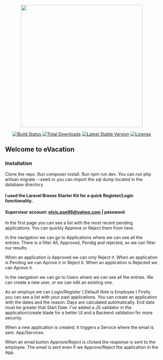 <p align="center"><a href="https://laravel.com" target="_blank"><img src="https://raw.githubusercontent.com/laravel/art/master/logo-lockup/5%20SVG/2%20CMYK/1%20Full%20Color/laravel-logolockup-cmyk-red.svg" width="400"></a></p>

<p align="center">
<a href="https://travis-ci.org/laravel/framework"><img src="https://travis-ci.org/laravel/framework.svg" alt="Build Status"></a>
<a href="https://packagist.org/packages/laravel/framework"><img src="https://img.shields.io/packagist/dt/laravel/framework" alt="Total Downloads"></a>
<a href="https://packagist.org/packages/laravel/framework"><img src="https://img.shields.io/packagist/v/laravel/framework" alt="Latest Stable Version"></a>
<a href="https://packagist.org/packages/laravel/framework"><img src="https://img.shields.io/packagist/l/laravel/framework" alt="License"></a>
</p>

## Welcome to eVacation

### Installation
Clone the repo. Run composer install. Run npm run dev.
You can run php artisan migrate --seed or you can import the sql dump located in the
database directory.

#### I used the Laravel Breeze Starter Kit for a quick Register/Login functionality.

#### Supervisor account: elvis.poe96@yahoo.com | password

In the first page you can see a list with the most recent pending applications.
You can quickly Approve or Reject them from here.

In the navigation we can go to Applications where we can see all the entries.
There is a filter All, Approved, Pendig and rejected, so we can filter our results.

When an application is Approved we can only Reject it.
When an application is Pending we can Aprove it or Reject it.
When an application is Rejected we can Aprove it.

In the navigation we can go to Users where we can see all the entries.
We can create a new user, or we can edit an existing one.

As an employe we can Login/Register ( Default Role is Employee )
Firstly you can see a list with your past applications.
You can create an application with the dates and the reason.
Days are calculated automatically. End date must be greater that Start Date.
I've added a JS validator in the application/create blade for a better UI and a Backend validation for more security.

When a new application is created, It triggers a Service where the email is sent.
App/Services.

When an email button Approve/Reject is clicked the response is sent to the employee.
The email is sent even if we Approve/Reject the application in the App.
